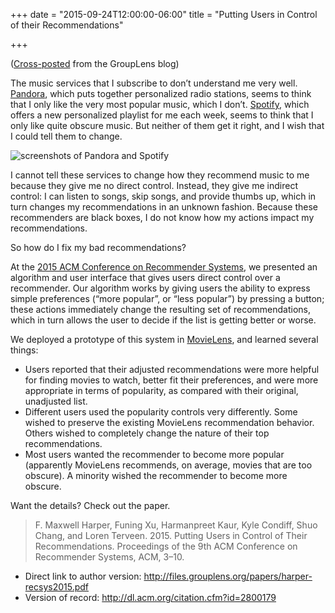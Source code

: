 +++
date = "2015-09-24T12:00:00-06:00"
title = "Putting Users in Control of their Recommendations"

+++

([Cross-posted](http://grouplens.org/blog/putting-users-in-control-of-their-recommendations/) from the GroupLens blog)

The music services that I subscribe to don’t understand me very well.
[Pandora](http://www.pandora.com), which puts together personalized radio stations, seems to think that I only like the very most popular music, which I don’t.
[Spotify](http://www.spotify.com), which offers a new personalized playlist for me each week, seems to think that I only like quite obscure music.
But neither of them get it right, and I wish that I could tell them to change.

![screenshots of Pandora and Spotify](/images/pandora-spotify-screenshots.png "Pandora and Spotify are “black box” recommenders, where it is difficult to know how to act to repair bad recommendations.")

I cannot tell these services to change how they recommend music to me because they give me no direct control.
Instead, they give me indirect control: I can listen to songs, skip songs, and provide thumbs up, which in turn changes my recommendations in an unknown fashion.
Because these recommenders are black boxes, I do not know how my actions impact my recommendations.

So how do I fix my bad recommendations?

At the [2015 ACM Conference on Recommender Systems](http://recsys.acm.org/recsys15/), we presented an algorithm and user interface that gives users direct control over a recommender.
Our algorithm works by giving users the ability to express simple preferences (“more popular”, or “less popular”) by pressing a button; these actions immediately change the resulting set of recommendations, which in turn allows the user to decide if the list is getting better or worse.

We deployed a prototype of this system in [MovieLens](http://movielens.org), and learned several things:

* Users reported that their adjusted recommendations were more helpful for finding movies to watch, better fit their preferences, and were more appropriate in terms of popularity, as compared with their original, unadjusted list.
* Different users used the popularity controls very differently. Some wished to preserve the existing MovieLens recommendation behavior. Others wished to completely change the nature of their top recommendations.
* Most users wanted the recommender to become more popular (apparently MovieLens recommends, on average, movies that are too obscure). A minority wished the recommender to become more obscure.

Want the details? Check out the paper.

> F. Maxwell Harper, Funing Xu, Harmanpreet Kaur, Kyle Condiff, Shuo Chang, and Loren Terveen. 2015. Putting Users in Control of Their Recommendations. Proceedings of the 9th ACM Conference on Recommender Systems, ACM, 3–10.

* Direct link to author version: <http://files.grouplens.org/papers/harper-recsys2015.pdf>
* Version of record: <http://dl.acm.org/citation.cfm?id=2800179>

